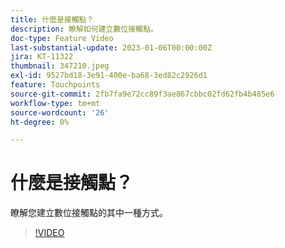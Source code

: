 ```yaml
---
title: 什麼是接觸點？
description: 瞭解如何建立數位接觸點。
doc-type: Feature Video
last-substantial-update: 2023-01-06T00:00:00Z
jira: KT-11322
thumbnail: 347210.jpeg
exl-id: 9527bd18-3e91-400e-ba68-3ed82c2926d1
feature: Touchpoints
source-git-commit: 2fb7fa9e72cc89f3ae867cbbc02fd62fb4b485e6
workflow-type: tm+mt
source-wordcount: '26'
ht-degree: 0%

---
```


# 什麼是接觸點？

瞭解您建立數位接觸點的其中一種方式。

>[!VIDEO](https://video.tv.adobe.com/v/347210/?quality=12&learn=on)
